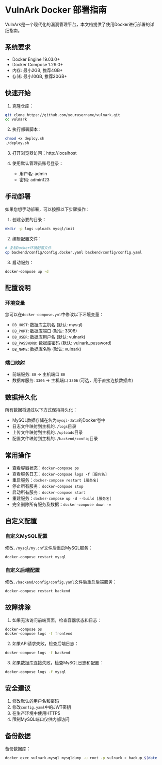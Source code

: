 # VulnArk Docker 部署指南

VulnArk是一个现代化的漏洞管理平台，本文档提供了使用Docker进行部署的详细指南。

## 系统要求

- Docker Engine 19.03.0+
- Docker Compose 1.29.0+
- 内存: 最小2GB, 推荐4GB+
- 存储: 最小10GB, 推荐20GB+

## 快速开始

1. 克隆仓库：

```bash
git clone https://github.com/yourusername/vulnark.git
cd vulnark
```

2. 执行部署脚本：

```bash
chmod +x deploy.sh
./deploy.sh
```

3. 打开浏览器访问：http://localhost

4. 使用默认管理员账号登录：
   - 用户名: admin
   - 密码: admin123

## 手动部署

如果您想手动部署，可以按照以下步骤操作：

1. 创建必要的目录：

```bash
mkdir -p logs uploads mysql/init
```

2. 编辑配置文件：

```bash
# 复制Docker环境配置文件
cp backend/config/config.docker.yaml backend/config/config.yaml
```

3. 启动服务：

```bash
docker-compose up -d
```

## 配置说明

### 环境变量

您可以在`docker-compose.yml`中修改以下环境变量：

- `DB_HOST`: 数据库主机名 (默认: mysql)
- `DB_PORT`: 数据库端口 (默认: 3306)
- `DB_USER`: 数据库用户名 (默认: vulnark)
- `DB_PASSWORD`: 数据库密码 (默认: vulnark_password)
- `DB_NAME`: 数据库名称 (默认: vulnark)

### 端口映射

- 前端服务: `80` -> 主机端口 `80`
- 数据库服务: `3306` -> 主机端口 `3306` (可选，用于直接连接数据库)

## 数据持久化

所有数据将通过以下方式保持持久化：

- MySQL数据存储在名为`mysql-data`的Docker卷中
- 日志文件映射到主机的`./logs`目录
- 上传文件映射到主机的`./uploads`目录
- 配置文件映射到主机的`./backend/config`目录

## 常用操作

- 查看容器状态：`docker-compose ps`
- 查看服务日志：`docker-compose logs -f [服务名]`
- 重启服务：`docker-compose restart [服务名]`
- 停止所有服务：`docker-compose stop`
- 启动所有服务：`docker-compose start`
- 重建服务：`docker-compose up -d --build [服务名]`
- 完全删除所有服务及数据：`docker-compose down -v`

## 自定义配置

### 自定义MySQL配置

修改`./mysql/my.cnf`文件后重启MySQL服务：

```bash
docker-compose restart mysql
```

### 自定义后端配置

修改`./backend/config/config.yaml`文件后重启后端服务：

```bash
docker-compose restart backend
```

## 故障排除

1. 如果无法访问前端页面，检查容器状态和日志：

```bash
docker-compose ps
docker-compose logs -f frontend
```

2. 如果API请求失败，检查后端日志：

```bash
docker-compose logs -f backend
```

3. 如果数据库连接失败，检查MySQL日志和配置：

```bash
docker-compose logs -f mysql
```

## 安全建议

1. 修改默认的用户名和密码
2. 修改`config.yaml`中的JWT密钥
3. 在生产环境中使用HTTPS
4. 限制MySQL端口仅供内部访问

## 备份数据

备份数据库：

```bash
docker exec vulnark-mysql mysqldump -u root -p vulnark > backup_$(date +%F).sql
``` 